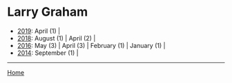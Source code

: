 # Larry Graham

  * [2019](./larry-graham-2019.md): 
      April (1) | 
  * [2018](./larry-graham-2018.md): 
      August (1) | 
      April (2) | 
  * [2016](./larry-graham-2016.md): 
      May (3) | 
      April (3) | 
      February (1) | 
      January (1) | 
  * [2014](./larry-graham-2014.md): 
      September (1) | 

----

[Home](../)
